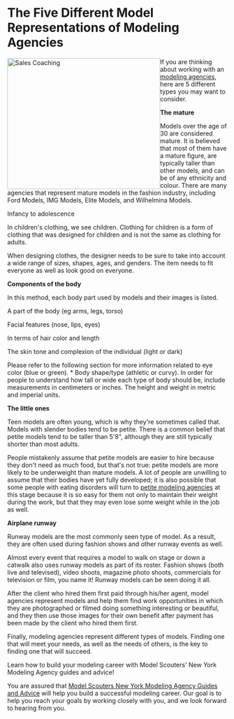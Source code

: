 <h1>The Five Different Model Representations of Modeling Agencies</h1>

<img src="https://i.imgur.com/Qw3S0hV.jpg?w=730" alt="Sales Coaching" style="float:left;width:350px;height:300px;">

If you are thinking about working with an <a href="https://modelscouters.com/modeling-agencies">modeling agencies</a>, here are 5 different types you may want to consider.

<b>The mature</b>

Models over the age of 30 are considered mature. It is believed that most of them have a mature figure, are typically taller than other models, and can be of any ethnicity and colour. There are many agencies that represent mature models in the fashion industry, including Ford Models, IMG Models, Elite Models, and Wilhelmina Models.

Infancy to adolescence</b>

In children's clothing, we see children. Clothing for children is a form of clothing that was designed for children and is not the same as clothing for adults.

When designing clothes, the designer needs to be sure to take into account a wide range of sizes, shapes, ages, and genders. The item needs to fit everyone as well as look good on everyone.

<b>Components of the body</b>

In this method, each body part used by models and their images is listed.

A part of the body (eg arms, legs, torso)

Facial features (nose, lips, eyes)

In terms of hair color and length

The skin tone and complexion of the individual (light or dark)

Please refer to the following section for more information related to eye color (blue or green). * Body shape/type (athletic or curvy). In order for people to understand how tall or wide each type of body should be, include measurements in centimeters or inches. The height and weight in metric and imperial units.

<b>The little ones</b>

Teen models are often young, which is why they're sometimes called that. Models with slender bodies tend to be petite. There is a common belief that petite models tend to be taller than 5'8", although they are still typically shorter than most adults.

People mistakenly assume that petite models are easier to hire because they don't need as much food, but that's not true: petite models are more likely to be underweight than mature models. A lot of people are unwilling to assume that their bodies have yet fully developed; it is also possible that some people with eating disorders will turn to <a href="https://modelscouters.com/marilyn-melo-surpasses-boundaries-in-the-modeling-industry/">petite modeling agencies</a> at this stage because it is so easy for them not only to maintain their weight during the work, but that they may even lose some weight while in the job as well.

<b>Airplane runway</b>

Runway models are the most commonly seen type of model. As a result, they are often used during fashion shows and other runway events as well.

Almost every event that requires a model to walk on stage or down a catwalk also uses runway models as part of its roster. Fashion shows (both live and televised), video shoots, magazine photo shoots, commercials for television or film, you name it! Runway models can be seen doing it all.

After the client who hired them first paid through his/her agent, model agencies represent models and help them find work opportunities in which they are photographed or filmed doing something interesting or beautiful, and they then use those images for their own benefit after payment has been made by the client who hired them first.

Finally, modeling agencies represent different types of models. Finding one that will meet your needs, as well as the needs of others, is the key to finding one that will succeed.

Learn how to build your modeling career with Model Scouters' New York Modeling Agency guides and advice!

You are assured that <a href="https://modelscouters.com">Model Scouters New York Modeling Agency Guides and Advice</a> will help you build a successful modeling career. Our goal is to help you reach your goals by working closely with you, and we look forward to hearing from you.
